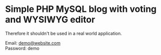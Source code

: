 # Simple PHP MySQL blog with voting and WYSIWYG editor

Therefore it shouldn't be used in a real world application. <br /> 

Email: demo@website.com <br /> 
Password: demo <br /> 
